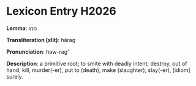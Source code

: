 # Lexicon Entry H2026

**Lemma**: הָרַג

**Transliteration (xlit)**: hârag

**Pronunciation**: haw-rag'

**Description**:
a primitive root; to smite with deadly intent; destroy, out of hand, kill, murder(-er), put to (death), make (slaughter), slay(-er), [idiom] surely.
